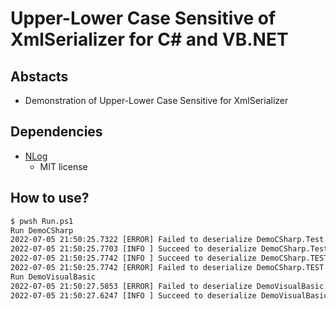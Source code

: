 # Upper-Lower Case Sensitive of XmlSerializer for C# and VB.NET

## Abstacts

* Demonstration of Upper-Lower Case Sensitive for XmlSerializer

## Dependencies

* [NLog](https://github.com/NLog/NLog)
  * MIT license

## How to use?

````cmd
$ pwsh Run.ps1
Run DemoCSharp
2022-07-05 21:50:25.7322 [ERROR] Failed to deserialize DemoCSharp.Test from TestUpper.xml
2022-07-05 21:50:25.7703 [INFO ] Succeed to deserialize DemoCSharp.Test from TestLower.xml
2022-07-05 21:50:25.7742 [INFO ] Succeed to deserialize DemoCSharp.TEST from TestUpper.xml
2022-07-05 21:50:25.7742 [ERROR] Failed to deserialize DemoCSharp.TEST from TestLower.xml
Run DemoVisualBasic
2022-07-05 21:50:27.5853 [ERROR] Failed to deserialize DemoVisualBasic.Test from TestUpper.xml
2022-07-05 21:50:27.6247 [INFO ] Succeed to deserialize DemoVisualBasic.Test from TestLower.xml
````